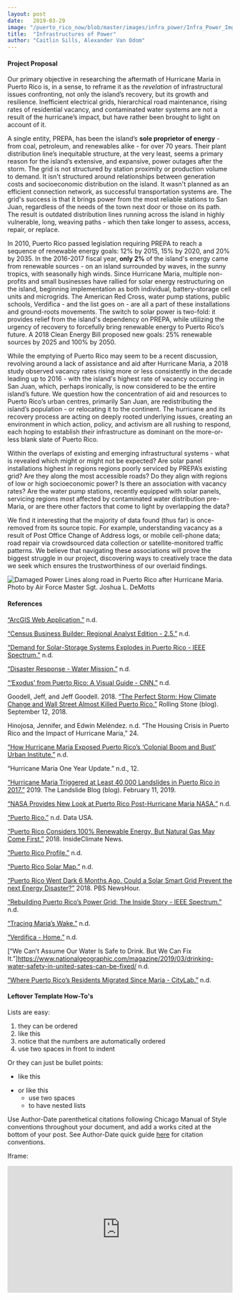 ```yaml
---
layout: post
date:   2019-03-29
image: "/puerto_rico_now/blob/master/images/infra_power/Infra_Power_Img1_Square.jpg"
title:  "Infrastructures of Power"
author: "Caitlin Sills, Alexander Van Odom"
---
```


#### Project Proposal

Our primary objective in researching the aftermath of Hurricane Maria in Puerto Rico is, in a sense, to reframe it as the *revelation* of infrastructural issues confronting, not only the island’s recovery, but its growth and resilience. Inefficient electrical grids, hierarchical road maintenance, rising rates of residential vacancy, and contaminated water systems are not a result of the hurricane’s impact, but have rather been brought to light on account of it.  

A single entity, PREPA, has been the island’s **sole proprietor of energy** - from coal, petroleum, and renewables alike - for over 70 years. Their plant distribution line’s inequitable structure, at the very least, seems a primary reason for the island’s extensive, and expansive, power outages after the storm. The grid is not structured by station proximity or production volume to demand. It isn't structured around relationships between generation costs and socioeconomic distribution on the island. It wasn't planned as an efficient connection network, as successful transportation systems are. The grid's success is that it brings power from the most reliable stations to San Juan, regardless of the needs of the town next door or those on its path. The result is outdated distribution lines running across the island in highly vulnerable, long, weaving paths - which then take longer to assess, access, repair, or replace.  

In 2010, Puerto Rico passed legislation requiring PREPA to reach a sequence of renewable energy goals: 12% by 2015, 15% by 2020, and 20% by 2035. In the 2016-2017 fiscal year, **only 2%** of the island's energy came from renewable sources - on an island surrounded by waves, in the sunny tropics, with seasonally high winds. Since Hurricane Maria, multiple non-profits and small businesses have rallied for solar energy restructuring on the island, beginning implementation as both individual, battery-storage cell units and microgrids. The American Red Cross, water pump stations, public schools, Verdifica - and the list goes on - are all a part of these installations and ground-roots movements. The switch to solar power is two-fold: it provides relief from the island's dependency on PREPA, while utilizing the urgency of recovery to forcefully bring renewable energy to Puerto Rico’s future. A 2018 Clean Energy Bill proposed new goals: 25% renewable sources by 2025 and 100% by 2050.  

While the emptying of Puerto Rico may seem to be a recent discussion, revolving around a lack of assistance and aid after Hurricane Maria, a 2018 study observed vacancy rates rising more or less consistently in the decade leading up to 2016 - with the island's highest rate of vacancy occurring in San Juan, which, perhaps ironically, is now considered to be the entire island’s future. We question how the concentration of aid and resources to Puerto Rico’s urban centres, primarily San Juan, are redistributing the island’s population - or relocating it to the continent. The hurricane and its recovery process are acting on deeply rooted underlying issues, creating an environment in which action, policy, and activism are all rushing to respond, each hoping to establish *their* infrastructure as dominant on the more-or-less blank slate of Puerto Rico.  
 
Within the overlaps of existing and emerging infrastructural systems - what is revealed which might or might not be expected? Are solar panel installations highest in regions regions poorly serviced by PREPA’s existing grid? Are they along the most accessible roads? Do they align with regions of low or high socioeconomic power? Is there an association with vacancy rates? Are the water pump stations, recently equipped with solar panels, servicing regions most affected by contaminated water distribution pre-Maria, or are there other factors that come to light by overlapping the data?  

We find it interesting that the majority of data found (thus far) is once-removed from its source topic. For example, understanding vacancy as a result of Post Office Change of Address logs, or mobile cell-phone data; road repair via crowdsourced data collection or satellite-monitored traffic patterns. We believe that navigating these associations will prove the biggest struggle in our project, discovering ways to creatively trace the data we seek which ensures the trustworthiness of our overlaid findings.  



![Damaged Power Lines along road in Puerto Rico after Hurricane Maria. Photo by Air Force Master Sgt. Joshua L. DeMotts](/puerto_rico_now/blob/master/images/infra_power/Infra_Power_Img1.jpg)  



#### References

[“ArcGIS Web Application.”](https://www.arcgis.com/apps/webappviewer/index.html?id=24da7c00f59a4876989c4e7b02e0a3ab&extent=-7550145.754%2C1989803.0956%2C-7256627.5654%2C2138702.4267%2C102100) n.d.  

[“Census Business Builder: Regional Analyst Edition - 2.5.”](https://cbb.census.gov/rae/#industry0=00&geoId=72141&geoType=county&dataVariable=65&dynGeo_county=72001&dynHeader=My%20region&centerX=-7407313&centerY=2030443&level=9&view=map) n.d.  

[“Demand for Solar-Storage Systems Explodes in Puerto Rico - IEEE Spectrum.”](https://spectrum.ieee.org/energywise/energy/renewables/demand-for-solarstorage-systems-explodes-in-puerto-rico) n.d.  

[“Disaster Response - Water Mission.”](http://watermission.org/disaster-response/) n.d.  

[“‘Exodus’ from Puerto Rico: A Visual Guide - CNN.”](https://edition.cnn.com/2018/02/21/us/puerto-rico-migration-data-invs/index.html) n.d.  

Goodell, Jeff, and Jeff Goodell. 2018. [“The Perfect Storm: How Climate Change and Wall Street Almost Killed Puerto Rico.”](https://www.rollingstone.com/politics/politics-features/puerto-rico-hurricane-maria-damage-722570/) Rolling Stone (blog). September 12, 2018.  

Hinojosa, Jennifer, and Edwin Meléndez. n.d. “The Housing Crisis in Puerto Rico and the Impact of Hurricane Maria,” 24.  

[“How Hurricane Maria Exposed Puerto Rico’s ‘Colonial Boom and Bust’ Urban Institute.”](https://www.urban.org/urban-wire/how-hurricane-maria-exposed-puerto-ricos-colonial-boom-and-bust) n.d.  

“Hurricane Maria One Year Update.” n.d., 12.  

[“Hurricane Maria Triggered at Least 40,000 Landslides in Puerto Rico in 2017.”](https://blogs.agu.org/landslideblog/2019/02/11/hurricane-maria/) 2019. The Landslide Blog (blog). February 11, 2019.  

[“NASA Provides New Look at Puerto Rico Post-Hurricane Maria NASA.”](https://www.nasa.gov/feature/goddard/2018/nasa-provides-new-look-at-puerto-rico-post-hurricane-maria/) n.d.  

[“Puerto Rico.”](https://datausa.io/profile/geo/puerto-rico/#housing) n.d. Data USA.  

[“Puerto Rico Considers 100% Renewable Energy, But Natural Gas May Come First.”](https://insideclimatenews.org/news/02112018/puerto-rico-100-percent-renewable-energy-bill-natural-gas-privatization-hurricane-electric-grid-recovery) 2018. InsideClimate News.  

[“Puerto Rico Profile.”](https://www.eia.gov/state/print.php?sid=RQ) n.d.  

[“Puerto Rico Solar Map.”](https://www.puertoricosolarmap.org/) n.d.  

[“Puerto Rico Went Dark 6 Months Ago. Could a Solar Smart Grid Prevent the next Energy Disaster?”](https://www.pbs.org/newshour/science/puerto-rico-went-dark-6-months-ago-heres-how-solar-energy-may-speed-the-recovery) 2018. PBS NewsHour.  

[“Rebuilding Puerto Rico’s Power Grid: The Inside Story - IEEE Spectrum.”](https://spectrum.ieee.org/energy/policy/rebuilding-puerto-ricos-power-grid-the-inside-story) n.d.  

[“Tracing Maria’s Wake.”](https://labs.mapbox.com/bites/00381/) n.d.  

[“Verdifica - Home.”](https://www.facebook.com/verdificapsc/) n.d.  

[“We Can’t Assume Our Water Is Safe to Drink. But We Can Fix It.”]https://www.nationalgeographic.com/magazine/2019/03/drinking-water-safety-in-united-sates-can-be-fixed/ n.d.  

[“Where Puerto Rico’s Residents Migrated Since Maria - CityLab.”](https://www.citylab.com/environment/2018/05/watch-puerto-ricos-hurricane-migration-via-mobile-phone-data/559889/) n.d.  








#### Leftover Template How-To's

Lists are easy:
1. they can be ordered
1. like this
1. notice that the numbers are automatically ordered
  1. use two spaces in front to indent

Or they can just be bullet points:
- like this
* or like this
  - use two spaces
  - to have nested lists

Use Author-Date parenthetical citations following Chicago Manual of Style conventions throughout your document, and add a works cited at the bottom of your post. See Author-Date quick guide [here](https://www-chicagomanualofstyle-org.ezproxy.cul.columbia.edu/tools_citationguide/citation-guide-2.html) for citation conventions.  

Iframe:  

<div style="padding:56.25% 0 0 0;position:relative;"><iframe src="https://cns2141.github.io/webmap_1/" style="position:absolute;top:0;left:0;width:100%;height:100%;" frameborder="0"></iframe></div>  